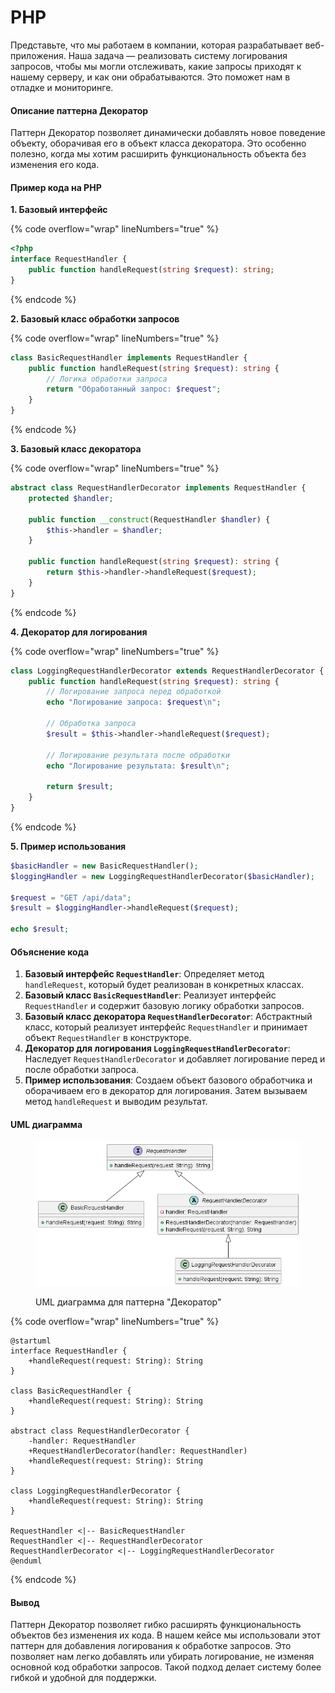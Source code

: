 # PHP

Представьте, что мы работаем в компании, которая разрабатывает веб-приложения. Наша задача — реализовать систему логирования запросов, чтобы мы могли отслеживать, какие запросы приходят к нашему серверу, и как они обрабатываются. Это поможет нам в отладке и мониторинге.

#### Описание паттерна Декоратор

Паттерн Декоратор позволяет динамически добавлять новое поведение объекту, оборачивая его в объект класса декоратора. Это особенно полезно, когда мы хотим расширить функциональность объекта без изменения его кода.

#### Пример кода на PHP

**1. Базовый интерфейс**

{% code overflow="wrap" lineNumbers="true" %}
```php
<?php
interface RequestHandler {
    public function handleRequest(string $request): string;
}
```
{% endcode %}

**2. Базовый класс обработки запросов**

{% code overflow="wrap" lineNumbers="true" %}
```php
class BasicRequestHandler implements RequestHandler {
    public function handleRequest(string $request): string {
        // Логика обработки запроса
        return "Обработанный запрос: $request";
    }
}
```
{% endcode %}

**3. Базовый класс декоратора**

{% code overflow="wrap" lineNumbers="true" %}
```php
abstract class RequestHandlerDecorator implements RequestHandler {
    protected $handler;

    public function __construct(RequestHandler $handler) {
        $this->handler = $handler;
    }

    public function handleRequest(string $request): string {
        return $this->handler->handleRequest($request);
    }
}
```
{% endcode %}

**4. Декоратор для логирования**

{% code overflow="wrap" lineNumbers="true" %}
```php
class LoggingRequestHandlerDecorator extends RequestHandlerDecorator {
    public function handleRequest(string $request): string {
        // Логирование запроса перед обработкой
        echo "Логирование запроса: $request\n";

        // Обработка запроса
        $result = $this->handler->handleRequest($request);

        // Логирование результата после обработки
        echo "Логирование результата: $result\n";

        return $result;
    }
}
```
{% endcode %}

**5. Пример использования**

```php
$basicHandler = new BasicRequestHandler();
$loggingHandler = new LoggingRequestHandlerDecorator($basicHandler);

$request = "GET /api/data";
$result = $loggingHandler->handleRequest($request);

echo $result;
```

#### Объяснение кода

1. **Базовый интерфейс `RequestHandler`**: Определяет метод `handleRequest`, который будет реализован в конкретных классах.
2. **Базовый класс `BasicRequestHandler`**: Реализует интерфейс `RequestHandler` и содержит базовую логику обработки запросов.
3. **Базовый класс декоратора `RequestHandlerDecorator`**: Абстрактный класс, который реализует интерфейс `RequestHandler` и принимает объект `RequestHandler` в конструкторе.
4. **Декоратор для логирования `LoggingRequestHandlerDecorator`**: Наследует `RequestHandlerDecorator` и добавляет логирование перед и после обработки запроса.
5. **Пример использования**: Создаем объект базового обработчика и оборачиваем его в декоратор для логирования. Затем вызываем метод `handleRequest` и выводим результат.

#### UML диаграмма

<figure><img src="../../../../../.gitbook/assets/image (60).png" alt=""><figcaption><p>UML диаграмма для паттерна "Декоратор"</p></figcaption></figure>

{% code overflow="wrap" lineNumbers="true" %}
```plantuml
@startuml
interface RequestHandler {
    +handleRequest(request: String): String
}

class BasicRequestHandler {
    +handleRequest(request: String): String
}

abstract class RequestHandlerDecorator {
    -handler: RequestHandler
    +RequestHandlerDecorator(handler: RequestHandler)
    +handleRequest(request: String): String
}

class LoggingRequestHandlerDecorator {
    +handleRequest(request: String): String
}

RequestHandler <|-- BasicRequestHandler
RequestHandler <|-- RequestHandlerDecorator
RequestHandlerDecorator <|-- LoggingRequestHandlerDecorator
@enduml
```
{% endcode %}

#### Вывод

Паттерн Декоратор позволяет гибко расширять функциональность объектов без изменения их кода. В нашем кейсе мы использовали этот паттерн для добавления логирования к обработке запросов. Это позволяет нам легко добавлять или убирать логирование, не изменяя основной код обработки запросов. Такой подход делает систему более гибкой и удобной для поддержки.
